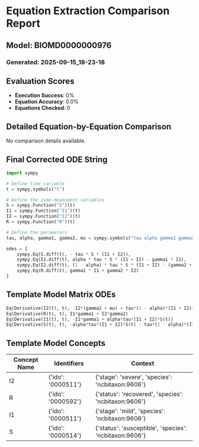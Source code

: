 # Equation Extraction Comparison Report
## Model: BIOMD0000000976
### Generated: 2025-09-15_18-23-18

## Evaluation Scores

- **Execution Success**: 0%
- **Equation Accuracy**: 0.0%
- **Equations Checked**: 0

## Detailed Equation-by-Equation Comparison

No comparison details available.

## Final Corrected ODE String

```python
import sympy

# Define time variable
t = sympy.symbols("t")  

# Define the time-dependent variables
S = sympy.Function("S")(t)
I1 = sympy.Function("I1")(t)
I2 = sympy.Function("I2")(t)
R = sympy.Function("R")(t)

# Define the parameters
tau, alpha, gamma1, gamma2, mu = sympy.symbols("tau alpha gamma1 gamma2 mu")

odes = [
    sympy.Eq(S.diff(t), - tau * S * (I1 + I2)),
    sympy.Eq(I1.diff(t), alpha * tau * S * (I1 + I2) - gamma1 * I1),
    sympy.Eq(I2.diff(t), (1 - alpha) * tau * S * (I1 + I2) - (gamma2 + mu) * I2),
    sympy.Eq(R.diff(t), gamma1 * I1 + gamma2 * I2)
]
```

## Template Model Matrix ODEs

```python
Eq(Derivative(I2(t), t), -I2*(gamma2 + mu) + tau*(1 - alpha)*(I1 + I2)*S(t))
Eq(Derivative(R(t), t), I1*gamma1 + I2*gamma2)
Eq(Derivative(I1(t), t), -I1*gamma1 + alpha*tau*(I1 + I2)*S(t))
Eq(Derivative(S(t), t), -alpha*tau*(I1 + I2)*S(t) - tau*(1 - alpha)*(I1 + I2)*S(t))
```

## Template Model Concepts

| Concept Name | Identifiers | Context |
|--------------|-------------|----------|
| I2 | {'ido': '0000511'} | {'stage': 'severe', 'species': 'ncbitaxon:9606'} |
| R | {'ido': '0000592'} | {'status': 'recovered', 'species': 'ncbitaxon:9606'} |
| I1 | {'ido': '0000511'} | {'stage': 'mild', 'species': 'ncbitaxon:9606'} |
| S | {'ido': '0000514'} | {'status': 'susceptible', 'species': 'ncbitaxon:9606'} |

